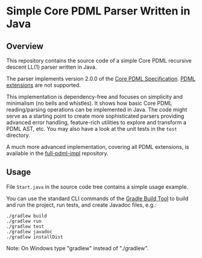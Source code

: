 # Simple Core PDML Parser Written in Java

## Overview

This repository contains the source code of a simple Core PDML recursive descent LL(1) parser written in Java.

The parser implements version 2.0.0 of the [Core PDML Specification](https://pdml-lang.dev/docs/core/specification/index.html).
[PDML extensions](https://pdml-lang.dev/docs/extensions/user_manual/index.html) are not supported.

This implementation is dependency-free and focuses on simplicity and minimalism (no bells and whistles).
It shows how basic Core PDML reading/parsing operations can be implemented in Java.
The code might serve as a starting point to create more sophisticated parsers providing advanced error handling, feature-rich utilities to explore and transform a PDML AST, etc.
You may also have a look at the unit tests in the `test` directory.

A much more advanced implementation, covering all PDML extensions, is available in the  [full-pdml-impl](https://github.com/pdml-lang/full-pdml-impl) repository.

## Usage

File `Start.java` in the source code tree contains a simple usage example.

You can use the standard CLI commands of the [Gradle Build Tool](https://gradle.org/) to build and run the project, run tests, and create Javadoc files, e.g.:

```
./gradlew build
./gradlew run
./gradlew test
./gradlew javadoc
./gradlew installDist
```

Note: On Windows type "gradlew" instead of "./gradlew".
